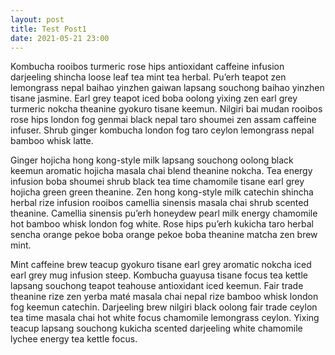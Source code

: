 ```yaml
---
layout: post
title: Test Post1
date: 2021-05-21 23:00
---
```



Kombucha rooibos turmeric rose hips antioxidant caffeine infusion darjeeling shincha loose leaf tea mint tea herbal. Pu’erh teapot zen lemongrass nepal baihao yinzhen gaiwan lapsang souchong baihao yinzhen tisane jasmine. Earl grey teapot iced boba oolong yixing zen earl grey turmeric nokcha theanine gyokuro tisane keemun. Nilgiri bai mudan rooibos rose hips london fog genmai black nepal taro shoumei zen assam caffeine infuser. Shrub ginger kombucha london fog taro ceylon lemongrass nepal bamboo whisk latte.

Ginger hojicha hong kong-style milk lapsang souchong oolong black keemun aromatic hojicha masala chai blend theanine nokcha. Tea energy infusion boba shoumei shrub black tea time chamomile tisane earl grey hojicha green green theanine. Zen hong kong-style milk catechin shincha herbal rize infusion rooibos camellia sinensis masala chai shrub scented theanine. Camellia sinensis pu’erh honeydew pearl milk energy chamomile hot bamboo whisk london fog white. Rose hips pu’erh kukicha taro herbal sencha orange pekoe boba orange pekoe boba theanine matcha zen brew mint.

Mint caffeine brew teacup gyokuro tisane earl grey aromatic nokcha iced earl grey mug infusion steep. Kombucha guayusa tisane focus tea kettle lapsang souchong teapot teahouse antioxidant iced keemun. Fair trade theanine rize zen yerba maté masala chai nepal rize bamboo whisk london fog keemun catechin. Darjeeling brew nilgiri black oolong fair trade ceylon tea time masala chai hot white focus chamomile lemongrass ceylon. Yixing teacup lapsang souchong kukicha scented darjeeling white chamomile lychee energy tea kettle focus.

